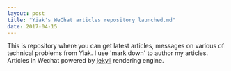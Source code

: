 ```yaml
---
layout: post
title: "Yiak's WeChat articles repository launched.md"
date: 2017-04-15
---
```


This is repository where you can get latest articles, messages on various of technical problems from Yiak. I use 'mark down' to author my articles. 
Articles in Wechat powered by [jekyll](http://jekllrb.com) rendering engine.
